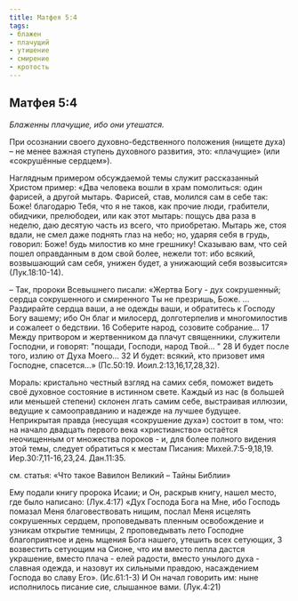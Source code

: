 ```yaml
---
title: Матфея 5:4
tags: 
- блажен
- плачущий
- утишение
- смирение
- кротость
---
```


## Матфея 5:4

*Блаженны плачущие, ибо они утешатся.*

При осознании своего духовно-бедственного положения (нищете духа) – не менее важная ступень духовного развития, это: «плачущие» (или «сокрушённые сердцем»).  

Наглядным примером обсуждаемой темы служит рассказанный Христом пример: 
«Два человека вошли в храм помолиться: один фарисей, а другой мытарь.  Фарисей, став, молился сам в себе так: Боже! благодарю Тебя, что я не таков, как прочие люди, грабители, обидчики, прелюбодеи, или как этот мытарь: пощусь два раза в неделю, даю десятую часть из всего, что приобретаю.  Мытарь же, стоя вдали, не смел даже поднять глаз на небо; но, ударяя себя в грудь, говорил: Боже! будь милостив ко мне грешнику!  Сказываю вам, что сей пошел оправданным в дом свой более, нежели тот: ибо всякий, возвышающий сам себя, унижен будет, а унижающий себя возвысится» (Лук.18:10-14). 

– Так, пророки Всевышнего писали: «Жертва Богу - дух сокрушенный; сердца сокрушенного и смиренного Ты не презришь, Боже. … Раздирайте сердца ваши, а не одежды ваши, и обратитесь к Господу Богу вашему; ибо Он благ и милосерд, долготерпелив и многомилостив и сожалеет о бедствии. 16 Соберите народ, созовите собрание... 17 Между притвором и жертвенником да плачут священники, служители Господни, и говорят: "пощади, Господи, народ Твой… " 28 И будет после того, излию от Духа Моего… 32 И будет: всякий, кто призовет имя Господне, спасется…»  (Пс.50:19. Иоил.2:13,16,17,28,32). 

Мораль: кристально честный взгляд на самих себя, поможет видеть своё духовное состояние в истинном свете.  Каждый из нас (в большей или меньшей степени) склонен лгать самим себе, выстраивая иллюзии, ведущие  к самооправданию и надежде на лучшее будущее. Неприкрытая правда (несущая «сокрушение духа») состоит в том, что: на начало двадцать первого века «христианство» остаётся неочищенным от множества пороков  - и, для более полного видения этой темы, следует обратиться к местам Писания: Михей.7:5-9,18,19. Иер.30:7,11-16,23,24. Дан.11:35. 

см. статья: «Что такое Вавилон Великий – Тайны Библии»

Ему подали книгу пророка Исаии; и Он, раскрыв книгу, нашел место, где было написано: (Лук.4:17)
«Дух Господа Бога на Мне, ибо Господь помазал Меня благовествовать нищим, послал Меня исцелять сокрушенных сердцем, проповедывать пленным освобождение и узникам открытие темницы, 2 проповедывать лето Господне благоприятное и день мщения Бога нашего, утешить всех сетующих, 3 возвестить сетующим на Сионе, что им вместо пепла дастся украшение, вместо плача - елей радости, вместо унылого духа - славная одежда, и назовут их сильными правдою, насаждением Господа во славу Его». (Ис.61:1-3)
И Он начал говорить им: ныне исполнилось писание сие, слышанное вами. (Лук.4:21)
